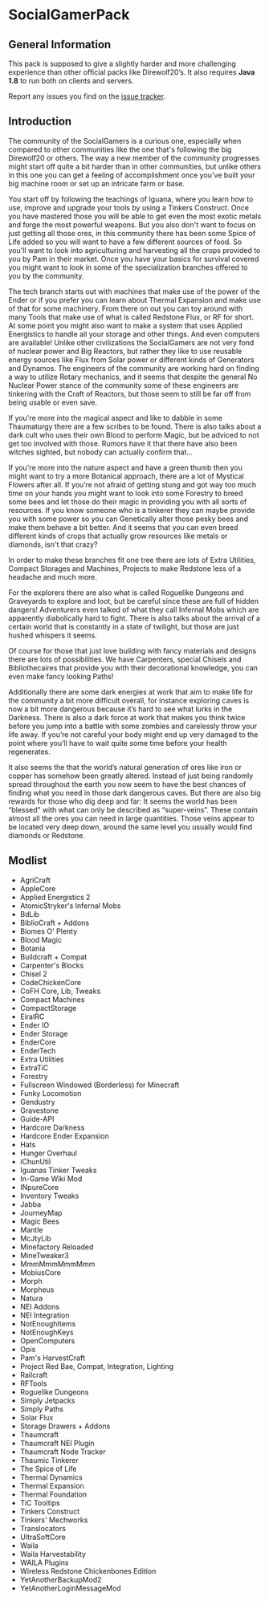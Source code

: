 # SocialGamerPack
## General Information
This pack is supposed to give a slightly harder and more challenging experience than other official packs like Direwolf20’s.
It also requires **Java 1.8** to run both on clients and servers.

Report any issues you find on the <a href="https://github.com/szernex/SocialGamerPack/issues">issue tracker</a>.

## Introduction
The community of the SocialGamers is a curious one, especially when compared to other communities like the one that's following the big Direwolf20 or others. The way a new member of the community progresses might start off quite a bit harder than in other communities, but unlike others in this one you can get a feeling of accomplishment once you've built your big machine room or set up an intricate farm or base.

You start off by following the teachings of Iguana, where you learn how to use, improve and upgrade your tools by using a Tinkers Construct. Once you have mastered those you will be able to get even the most exotic metals and forge the most powerful weapons.
But you also don't want to focus on just getting all those ores, in this community there has been some Spice of Life added so you will want to have a few different sources of food. So you'll want to look into agriculturing and harvesting all the crops provided to you by Pam in their market.
Once you have your basics for survival covered you might want to look in some of the specialization branches offered to you by the community.

The tech branch starts out with machines that make use of the power of the Ender or if you prefer you can learn about Thermal Expansion and make use of that for some machinery. From there on out you can toy around with many Tools that make use of what is called Redstone Flux, or RF for short. At some point you might also want to make a system that uses Applied Energistics to handle all your storage and other things. And even computers are available! Unlike other civilizations the SocialGamers are not very fond of nuclear power and Big Reactors, but rather they like to use reusable energy sources like Flux from Solar power or different kinds of Generators and Dynamos. The engineers of the community are working hard on finding a way to utilize Rotary mechanics, and it seems that despite the general No Nuclear Power stance of the community some of these engineers are tinkering with the Craft of Reactors, but those seem to still be far off from being usable or even save.

If you're more into the magical aspect and like to dabble in some Thaumaturgy there are a few scribes to be found. There is also talks about a dark cult who uses their own Blood to perform Magic, but be adviced to not get too involved with those. Rumors have it that there have also been witches sighted, but nobody can actually confirm that...

If you're more into the nature aspect and have a green thumb then you might want to try a more Botanical approach, there are a lot of Mystical Flowers after all. If you’re not afraid of getting stung and got way too much time on your hands you might want to look into some Forestry to breed some bees and let those do their magic in providing you with all sorts of resources. If you know someone who is a tinkerer they can maybe provide you with some power so you can Genetically alter those pesky bees and make them behave a bit better. And it seems that you can even breed different kinds of crops that actually grow resources like metals or diamonds, isn't that crazy?

In order to make these branches fit one tree there are lots of Extra Utilities, Compact Storages and Machines, Projects to make Redstone less of a headache and much more.

For the explorers there are also what is called Roguelike Dungeons and Graveyards to explore and loot, but be careful since these are full of hidden dangers! Adventurers even talked of what they call Infernal Mobs which are apparently diabolically hard to fight. There is also talks about the arrival of a certain world that is constantly in a state of twilight, but those are just hushed whispers it seems.

Of course for those that just love building with fancy materials and designs there are lots of possibilities. We have Carpenters, special Chisels and Bibliothecaires that provide you with their decorational knowledge, you can even make fancy looking Paths!

Additionally there are some dark energies at work that aim to make life for the community a bit more difficult overall, for instance exploring caves is now a bit more dangerous because it’s hard to see what lurks in the Darkness. There is also a dark force at work that makes you think twice before you jump into a battle with some zombies and carelessly throw your life away. If you’re not careful your body might end up very damaged to the point where you’ll have to wait quite some time before your health regenerates.

It also seems the that the world’s natural generation of ores like iron or copper has somehow been greatly altered. Instead of just being randomly spread throughout the earth you now seem to have the best chances of finding what you need in those dark dangerous caves. But there are also big rewards for those who dig deep and far: It seems the world has been “blessed” with what can only be described as “super-veins”. These contain almost all the ores you can need in large quantities. Those veins appear to be located very deep down, around the same level you usually would find diamonds or Redstone.

## Modlist
* AgriCraft
* AppleCore
* Applied Energistics 2
* AtomicStryker's Infernal Mobs
* BdLib
* BiblioCraft + Addons
* Biomes O' Plenty
* Blood Magic
* Botania
* Buildcraft + Compat
* Carpenter's Blocks
* Chisel 2
* CodeChickenCore
* CoFH Core, Lib, Tweaks
* Compact Machines
* CompactStorage
* EiraIRC
* Ender IO
* Ender Storage
* EnderCore
* EnderTech
* Extra Utilities
* ExtraTiC
* Forestry
* Fullscreen Windowed (Borderless) for Minecraft
* Funky Locomotion
* Gendustry
* Gravestone
* Guide-API
* Hardcore Darkness
* Hardcore Ender Expansion
* Hats
* Hunger Overhaul
* iChunUtil
* Iguanas Tinker Tweaks
* In-Game Wiki Mod
* INpureCore
* Inventory Tweaks
* Jabba
* JourneyMap
* Magic Bees
* Mantle
* McJtyLib
* Minefactory Reloaded
* MineTweaker3
* MmmMmmMmmMmm
* MobiusCore
* Morph
* Morpheus
* Natura
* NEI Addons
* NEI Integration
* NotEnoughItems
* NotEnoughKeys
* OpenComputers
* Opis
* Pam's HarvestCraft
* Project Red Bae, Compat, Integration, Lighting
* Railcraft
* RFTools
* Roguelike Dungeons
* Simply Jetpacks
* Simply Paths
* Solar Flux
* Storage Drawers + Addons
* Thaumcraft
* Thaumcraft NEI Plugin
* Thaumcraft Node Tracker
* Thaumic Tinkerer
* The Spice of Life
* Thermal Dynamics
* Thermal Expansion
* Thermal Foundation
* TiC Tooltips
* Tinkers Construct
* Tinkers' Mechworks
* Translocators
* UltraSoftCore
* Waila
* Waila Harvestability
* WAILA Plugins
* Wireless Redstone Chickenbones Edition
* YetAnotherBackupMod2
* YetAnotherLoginMessageMod
